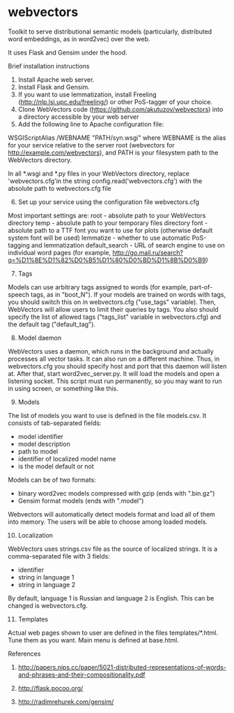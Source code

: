 # webvectors
Toolkit to serve distributional semantic models (particularly, distributed word embeddings, as in word2vec) over the web.

It uses Flask and Gensim under the hood.

Brief installation instructions

1. Install Apache web server.
2. Install Flask and Gensim.
3. If you want to use lemmatization, install Freeling (http://nlp.lsi.upc.edu/freeling/) or other PoS-tagger of your choice.
4. Clone WebVectors code (https://github.com/akutuzov/webvectors) into a directory accessible by your web server
5. Add the following line to Apache configuration file:

WSGIScriptAlias /WEBNAME "PATH/syn.wsgi"
where WEBNAME is the alias for your service relative to the server root (webvectors for http://example.com/webvectors), and PATH is your filesystem path to the WebVectors directory.

In all *.wsgi and *.py files in your WebVectors directory, replace 'webvectors.cfg'in the string
config.read('webvectors.cfg')
with the absolute path to webvectors.cfg file

6. Set up your service using the configuration file webvectors.cfg

Most important settings are:
root - absolute path to your WebVectors directory
temp - absolute path to your temporary files directory
font - absolute path to a TTF font you want to use for plots (otherwise default system font will be used)
lemmatize - whether to use automatic PoS-tagging and lemmatization
default_search - URL of search engine to use on individual word pages (for example, http://go.mail.ru/search?q=%D1%8E%D1%82%D0%B5%D1%80%D0%BD%D1%8B%D0%B9)

7. Tags

Models can use arbitrary tags assigned to words (for example, part-of-speech tags, as in "boot_N"). If your models are trained on words with tags, you should switch this on in webvectors.cfg ("use_tags" variable).
Then, WebVectors will allow users to limit their queries by tags. You also should specify the list of allowed tags ("tags_list" variable in webvectors.cfg) and the default tag ("default_tag").

8. Model daemon

WebVectors uses a daemon, which runs in the background and actually processes all vector tasks. It can also run on a different machine.
Thus, in webvectors.cfg you should specify host and port that this daemon will listen at.
After that, start word2vec_server.py. It will load the models and open a listening socket. This script must run permanently, so you may want to run in using screen, or something like this.

9. Models

The list of models you want to use is defined in the file models.csv. It consists of tab-separated fields:
- model identifier
- model description
- path to model
- identifier of localized model name
- is the model default or not

Models can be of two formats:
- binary word2vec models compressed with gzip (ends with ".bin.gz")
- Gensim format models (ends with ".model")

Webvectors will automatically detect models format and load all of them into memory. The users will be able to choose among loaded models.

10. Localization

WebVectors uses strings.csv file as the source of localized strings. It is a comma-separated file with 3 fields:
- identifier
- string in language 1
- string in language 2

By default, language 1 is Russian and language 2 is English. This can be changed is webvectors.cfg.

11. Templates

Actual web pages shown to user are defined in the files templates/*.html.
Tune them as you want. Main menu is defined at base.html.


References

1. http://papers.nips.cc/paper/5021-distributed-representations-of-words-and-phrases-and-their-compositionality.pdf

2. http://flask.pocoo.org/

3. http://radimrehurek.com/gensim/


